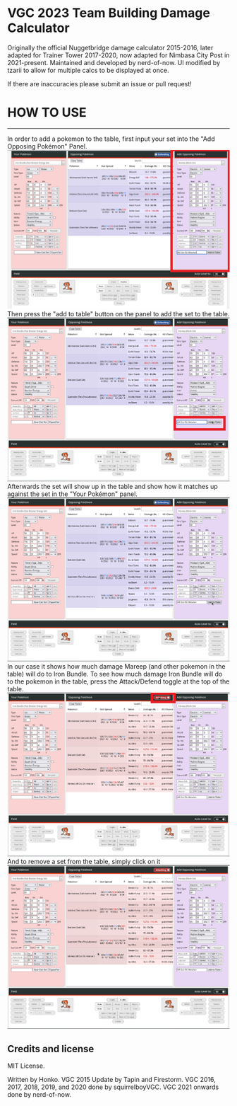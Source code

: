 # VGC 2023 Team Building Damage Calculator
Originally the official Nuggetbridge damage calculator 2015-2016, later adapted for Trainer Tower 2017-2020, now adapted for Nimbasa City Post in 2021-present. Maintained and developed by nerd-of-now. UI modified by tzarii to allow for multiple calcs to be displayed at once.

If there are inaccuracies please submit an issue or pull request!

# HOW TO USE
-------------
In order to add a pokemon to the table, first input your set into the "Add Opposing Pokémon" Panel.
![Input set into "Add Opposing Pokémon"](how-to-use/first-how-to-add.png)
Then press the "add to table" button on the panel to add the set to the table.
![Press "add to table"](how-to-use/second-how-to-add.png)
Afterwards the set will show up in the table and show how it matches up against the set in the "Your Pokémon" panel.
![Shows matchup](how-to-use/add-result.png)
In our case it shows how much damage Mareep (and other pokemon in the table) will do to Iron Bundle. To see how much damage Iron Bundle will do to the pokemon in the table, press the Attack/Defend toggle at the top of the table.
![Attack/Defend Toggle](how-to-use/change-mode.png)
And to remove a set from the table, simply click on it
![How to remove set](how-to-use/how-to-remove.png)

Credits and license
-------------------

MIT License.

Written by Honko. VGC 2015 Update by Tapin and Firestorm. VGC 2016, 2017, 2018, 2019, and 2020 done by squirrelboyVGC. VGC 2021 onwards done by nerd-of-now.
